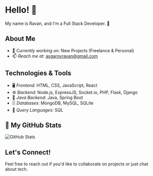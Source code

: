 # Hello! 👋  
My name is Ravan, and I'm a Full Stack Developer. 🚀  

## About Me  
- 💼 *Currently working on:* New Projects (Freelance & Personal)  
- 📫 *Reach me at:* [asgarovravan@gmail.com](mailto:asgarovravan@gmail.com)  

## Technologies & Tools  
- 🖥 *Frontend*: HTML, CSS, JavaScript, React  
- ⚙ *Backend*: Node.js, ExpressJS, Socket.io, PHP, Flask, Django  
- 🚀 *Java Backend*: Java, Spring Boot  
- 🗄 *Databases*: MongoDB, MySQL, SQLite  
- 🧳 *Query Languages*: SQL  

## 📂 My GitHub Stats  
![GitHub Stats](https://github-readme-stats.vercel.app/api?username=your-username&show_icons=true&theme=dark)  

## Let's Connect!  
Feel free to reach out if you'd like to collaborate on projects or just chat about tech.